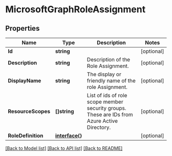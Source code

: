# MicrosoftGraphRoleAssignment

## Properties

Name | Type | Description | Notes
------------ | ------------- | ------------- | -------------
**Id** | **string** |  | [optional] 
**Description** | **string** | Description of the Role Assignment. | [optional] 
**DisplayName** | **string** | The display or friendly name of the role Assignment. | [optional] 
**ResourceScopes** | **[]string** | List of ids of role scope member security groups.  These are IDs from Azure Active Directory. | [optional] 
**RoleDefinition** | [**interface{}**](.md) |  | [optional] 

[[Back to Model list]](../README.md#documentation-for-models) [[Back to API list]](../README.md#documentation-for-api-endpoints) [[Back to README]](../README.md)


